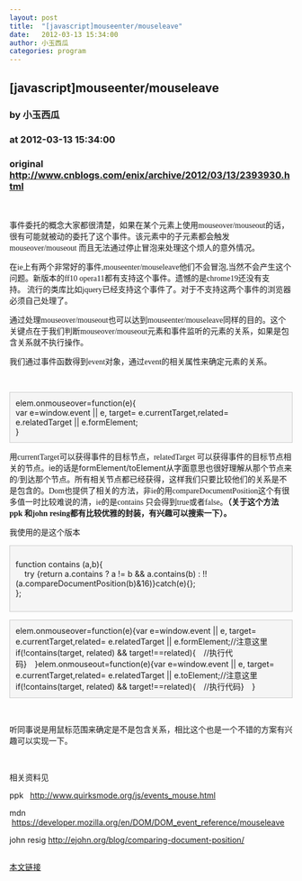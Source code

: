 ```yaml
---
layout: post
title:  "[javascript]mouseenter/mouseleave"
date:   2012-03-13 15:34:00
author: 小玉西瓜
categories: program
---
```


## [javascript]mouseenter/mouseleave
### by 小玉西瓜
### at 2012-03-13 15:34:00
### original <http://www.cnblogs.com/enix/archive/2012/03/13/2393930.html>

<p> </p><p>事件委托的概念大家都很清楚，如果在某个元素上使用<span style="font-family:&#39;Times New Roman&#39;">mouseover/mouseout</span><span style="font-family:宋体">的话，很有可能就被动的委托了这个事件。该元素中的子元素都会触发</span><span style="font-family:&#39;Times New Roman&#39;">mouseover/mouseout </span><span style="font-family:宋体">而且无法通过停止冒泡来处理这个烦人的意外情况。</span></p><p>在<span style="font-family:&#39;Times New Roman&#39;">ie</span><span style="font-family:宋体">上有两个非常好的事件</span><span style="font-family:&#39;Times New Roman&#39;">,mouseenter/mouseleave</span><span style="font-family:宋体">他们不会冒泡,当然不会产生这个问题。新版本的</span><span style="font-family:&#39;Times New Roman&#39;">ff10 opera11</span><span style="font-family:宋体">都有支持这个事件。遗憾的是</span><span style="font-family:&#39;Times New Roman&#39;">chrome19</span><span style="font-family:宋体">还没有支持。 流行的类库比如</span><span style="font-family:&#39;Times New Roman&#39;">jquery</span><span style="font-family:宋体">已经支持这个事件了。对于不支持这两个事件的浏览器必须自己处理了。</span></p><p>通过处理<span style="font-family:&#39;Times New Roman&#39;">mouseover/mouseout</span><span style="font-family:宋体">也可以达到</span><span style="font-family:&#39;Times New Roman&#39;">mouseenter/mouseleave</span><span style="font-family:宋体">同样的目的。这个关键点在于我们判断</span><span style="font-family:&#39;Times New Roman&#39;">mouseover/mouseout</span><span style="font-family:宋体">元素和事件监听的元素的关系，如果是包含关系就不执行操作。</span></p><p>我们通过事件函数得到<span style="font-family:&#39;Times New Roman&#39;">event</span><span style="font-family:宋体">对象，通过</span><span style="font-family:&#39;Times New Roman&#39;">event</span><span style="font-family:宋体">的相关属性来确定元素的关系。</span></p><p> </p><div style="background-color:#f5f5f5;border:1px solid #cccccc;padding:10px">elem.onmouseover=function(e){<br>      var e=window.event || e, target= e.currentTarget,related= e.relatedTarget || e.formElement;<br>}<br></div><p>用<span style="font-family:&#39;Times New Roman&#39;">currentTarget</span><span style="font-family:宋体">可以获得</span>事件的目标节点，<span style="font-family:&#39;Times New Roman&#39;">relatedTarget </span><span style="font-family:宋体">可以获得</span>事件的目标节点相关的节点。ie<span style="font-family:宋体">的话是</span>formElement/toElement<span style="font-family:宋体">从字面意思也很好理解从那个节点来的</span><span style="font-family:&#39;Times New Roman&#39;">/</span><span style="font-family:宋体">到达那个节点。</span>所有相关节点都已经获得，这样我们只要比较他们的关系是不是包含的。<span style="font-family:&#39;Times New Roman&#39;">Dom</span><span style="font-family:宋体">也提供了相关的方法，非</span><span style="font-family:&#39;Times New Roman&#39;">ie</span><span style="font-family:宋体">的用</span><span style="font-family:&#39;Times New Roman&#39;">compareDocumentPosition</span><span style="font-family:宋体">这个有很多值一时比较难说的清，</span><span style="font-family:&#39;Times New Roman&#39;">ie</span><span style="font-family:宋体">的是</span><span style="font-family:&#39;Times New Roman&#39;">contains </span><span style="font-family:宋体">只会得到</span><span style="font-family:&#39;Times New Roman&#39;">true</span><span style="font-family:宋体">或者</span><span style="font-family:&#39;Times New Roman&#39;">false</span><span style="font-family:宋体">。<strong>（关于这个方法</strong></span><strong><span style="font-family:&#39;Times New Roman&#39;">ppk </span><span style="font-family:宋体">和</span><span style="font-family:&#39;Times New Roman&#39;">john resing</span><span style="font-family:宋体">都有比较优雅的封装，有兴趣可以搜索一下）。</span></strong></p><p>我使用的是这个版本</p><div style="background-color:#f5f5f5;border:1px solid #cccccc;padding:10px"><p>function contains (a,b){<br>    try {return a.contains ? a != b &amp;&amp; a.contains(b) : !!(a.compareDocumentPosition(b)&amp;16)}catch(e){};<br> };</p></div><p></p><div style="background-color:#f5f5f5;border:1px solid #cccccc;padding:10px">elem.onmouseover=function(e){var e=window.event || e, target= e.currentTarget,related= e.relatedTarget || e.formElement;//注意这里if(!contains(target, related) &amp;&amp; target!==related){　//执行代码}　}elem.onmouseout=function(e){var e=window.event || e, target= e.currentTarget,related= e.relatedTarget || e.toElement;//注意这里if(!contains(target, related) &amp;&amp; target!==related){　//执行代码}　}</div><p> </p><p>听同事说是用鼠标范围来确定是不是包含关系，相比这个也是一个不错的方案有兴趣可以实现一下。</p><p> </p><p>相关资料见</p><p>ppk   <a href="http://www.quirksmode.org/js/events_mouse.html">http://www.quirksmode.org/js/events_mouse.html</a></p><p>mdn  <a href="https://developer.mozilla.org/en/DOM/DOM_event_reference/mouseleave">https://developer.mozilla.org/en/DOM/DOM_event_reference/mouseleave</a></p><p>john resig <a href="http://ejohn.org/blog/comparing-document-position/">http://ejohn.org/blog/comparing-document-position/</a></p><p></p><img src="http://www.cnblogs.com/enix/aggbug/2393930.html?type=1" width="1" height="1" alt=""><p><a href="http://www.cnblogs.com/enix/archive/2012/03/13/2393930.html">本文链接</a></p>